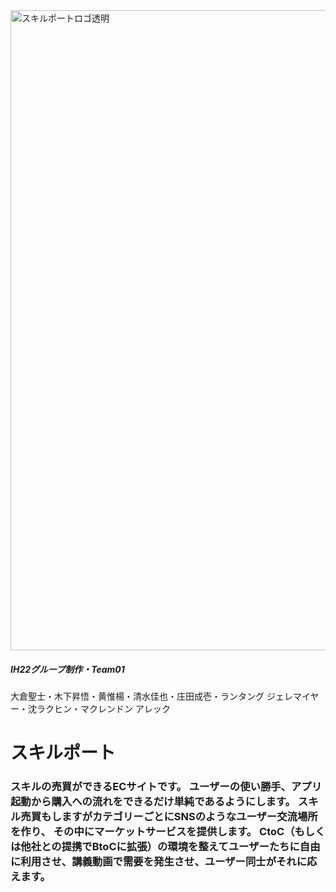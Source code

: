 <img width="1024" height="1024" alt="スキルポートロゴ透明" src="https://github.com/user-attachments/assets/7c71e04b-74f4-4be7-903e-6d221ca2a344" />
<h5>IH22グループ制作・Team01</h5>
<p>大倉聖士・木下昇悟・黄惟楊・清水佳也・庄田成壱・ランタング ジェレマイヤー・沈ラクヒン・マクレンドン アレック</p>

<h1>スキルポート</h1>
<h3>スキルの売買ができるECサイトです。
ユーザーの使い勝手、アプリ起動から購入への流れをできるだけ単純であるようにします。
スキル売買もしますがカテゴリーごとにSNSのようなユーザー交流場所を作り、
その中にマーケットサービスを提供します。
CtoC（もしくは他社との提携でBtoCに拡張）の環境を整えてユーザーたちに自由に利用させ、講義動画で需要を発生させ、ユーザー同士がそれに応えます。 
</h3>
